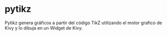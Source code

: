 # pytikz
Pytikz genera gráficos a partir del código TikZ utilizando el motor grafico de Kivy y lo dibuja en un Widget de Kivy.